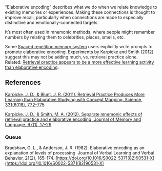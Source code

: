 “Elaborative encoding” describes what we do when we relate knowledge to existing memories or experiences. Making these connections is thought to improve recall, particularly when connections are made to especially distinctive and emotionally-connected targets.

It’s most often used in mnemonic methods, where people might remember numbers by relating them to celebrities, places, smells, etc.

Some [Spaced repetition memory system](https://notes.andymatuschak.org/z2D1qPwddPktBjpNuwYFVva) users explicitly write prompts to promote elaborative encoding. Experiments by Karpicke and Smith (2012) suggest this may not be adding much, vs. retrieval practice alone. Related: [Retrieval practice appears to be a more effective learning activity than elaborative encoding](https://notes.andymatuschak.org/zEK6pjc61VLLZDNYssz7W7M).

## References

[Karpicke, J. D., & Blunt, J. R. (2011). Retrieval Practice Produces More Learning than Elaborative Studying with Concept Mapping. Science, 331(6018), 772–775](https://notes.andymatuschak.org/zFUBZG5yY1aKJ4hpak2jWPA)

[Karpicke, J. D., & Smith, M. A. (2012). Separate mnemonic effects of retrieval practice and elaborative encoding. Journal of Memory and Language, 67(1), 17–29](https://notes.andymatuschak.org/z799fHyRM3qXFTLeEXUZQV7)

### Queue

Bradshaw, G. L., & Anderson, J. R. (1982). Elaborative encoding as an explanation of levels of processing. Journal of Verbal Learning and Verbal Behavior, 21(2), 165–174. [https://doi.org/10.1016/S0022-5371(82)90531-X](https://doi.org/10.1016/S0022-5371(82)90531-X)